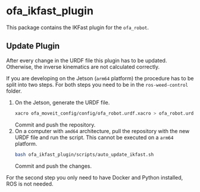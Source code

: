 # ofa_ikfast_plugin
This package contains the IKFast plugin for the `ofa_robot`.

## Update Plugin
After every change in the URDF file this plugin has to be updated. Otherwise, the inverse kinematics are not calculated correctly.

If you are developing on the Jetson (`arm64` platform) the procedure has to be split into two steps. For both steps you need to be in the `ros-weed-control` folder.

1. On the Jetson, generate the URDF file.
    ```bash
    xacro ofa_moveit_config/config/ofa_robot.urdf.xacro > ofa_robot.urdf
    ```
    Commit and push the repository.
2. On a computer with `amd64` architecture, pull the repository with the new URDF file and run the script. This cannot be executed on a `arm64` platform.
    ```bash
    bash ofa_ikfast_plugin/scripts/auto_update_ikfast.sh
    ```
    Commit and push the changes.

For the second step you only need to have Docker and Python installed, ROS is not needed.